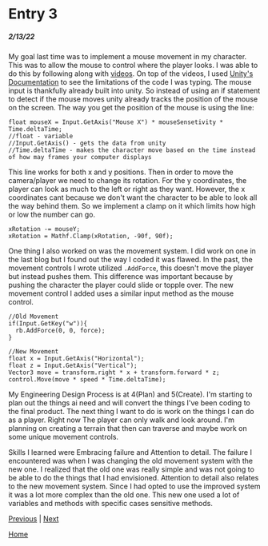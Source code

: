 # Entry 3
##### 2/13/22

My goal last time was to implement a mouse movement in my character. This was to allow the mouse to control where the player looks. I was able to do this by following along with [videos](https://www.youtube.com/channel/UCYbK_tjZ2OrIZFBvU6CCMiA). On top of the videos, I used [Unity's Documentation](https://docs.unity3d.com/Manual/index.html) to see the limitations of the code I was typing. The mouse input is thankfully already built into unity. So instead of using an if statement to detect if the mouse moves unity already tracks the position of the mouse on the screen. The way you get the position of the mouse is using the line: 
```
float mouseX = Input.GetAxis("Mouse X") * mouseSensetivity * Time.deltaTime;
//float - variable
//Input.GetAxis() - gets the data from unity
//Time.deltaTime - makes the character move based on the time instead of how may frames your computer displays
```
This line works for both x and y positions. Then in order to move the camera/player we need to change its rotation. For the y coordinates, the player can look as much to the left or right as they want. However, the x coordinates cant because we don't want the character to be able to look all the way behind them. So we implement a clamp on it which limits how high or low the number can go.
```
xRotation -= mouseY;
xRotation = Mathf.Clamp(xRotation, -90f, 90f);
```
One thing I also worked on was the movement system. I did work on one in the last blog but I found out the way I coded it was flawed. In the past, the movement controls I wrote utilized `.AddForce`, this doesn't move the player but instead pushes them. This difference was important because by pushing the character the player could slide or topple over. The new movement control I added uses a similar input method as the mouse control. 
```
//Old Movement
if(Input.GetKey("w")){
  rb.AddForce(0, 0, force);
}

//New Movement
float x = Input.GetAxis("Horizontal");
float z = Input.GetAxis("Vertical");
Vector3 move = transform.right * x + transform.forward * z;
control.Move(move * speed * Time.deltaTime);
```
My Engineering Design Process is at 4(Plan) and 5(Create). I'm starting to plan out the things ai need and will convert the things I've been coding to the final product. The next thing I want to do is work on the things I can do as a player. Right now The player can only walk and look around. I'm planning on creating a terrain that then can traverse and maybe work on some unique movement controls. 

Skills I learned were Embracing failure and Attention to detail. The failure I encountered was when I was changing the old movement system with the new one. I realized that the old one was really simple and was not going to be able to do the things that I had envisioned. Attention to detail also relates to the new movement system. Since I had opted to use the improved system it was a lot more complex than the old one. This new one used a lot of variables and methods with specific cases sensitive methods. 

[Previous](entry02.md) | [Next](entry04.md)

[Home](../README.md)
